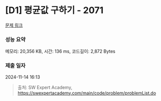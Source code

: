 # [D1] 평균값 구하기 - 2071 

[문제 링크](https://swexpertacademy.com/main/code/problem/problemDetail.do?contestProbId=AV5QRnJqA5cDFAUq) 

### 성능 요약

메모리: 20,356 KB, 시간: 136 ms, 코드길이: 2,872 Bytes

### 제출 일자

2024-11-14 16:13



> 출처: SW Expert Academy, https://swexpertacademy.com/main/code/problem/problemList.do